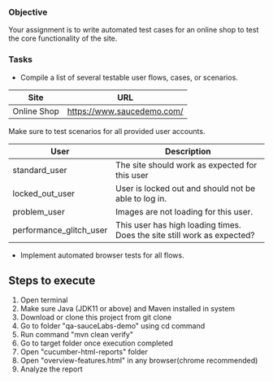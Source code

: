 ### Objective

Your assignment is to write automated test cases for an online shop to test the core functionality of the site.

### Tasks

-   Compile a list of several testable user flows, cases, or scenarios. 

| Site        | URL                                |
| ----------- | ---------------------------------- |
| Online Shop | https://www.saucedemo.com/ |

Make sure to test scenarios for all provided user accounts.

| User                    | Description                                                             |
| ----------------------- | ----------------------------------------------------------------------- |
| standard_user           | The site should work as expected for this user                          |
| locked_out_user         | User is locked out and should not be able to log in.                    |
| problem_user            | Images are not loading for this user.                                   |
| performance_glitch_user | This user has high loading times. Does the site still work as expected? |

-   Implement automated browser tests for all flows.

## Steps to execute

1. Open terminal
2. Make sure Java (JDK11 or above) and Maven installed in system
3. Download or clone this project from git clone 
2. Go to folder "qa-sauceLabs-demo" using cd command
3. Run command "mvn clean verify"
4. Go to target folder once execution completed
5. Open "cucumber-html-reports" folder
6. Open "overview-features.html" in any browser(chrome recommended)
7. Analyze the report

